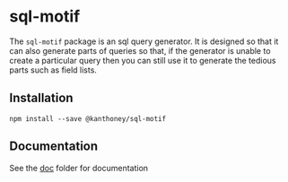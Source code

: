 # sql-motif

The `sql-motif` package is an sql query generator. It is designed so that it can also generate parts of queries so that, if the generator is unable to create a particular query
then you can still use it to generate the tedious parts such as field lists.

## Installation

```
npm install --save @kanthoney/sql-motif
```

## Documentation

See the [doc](./doc/index.md) folder for documentation
